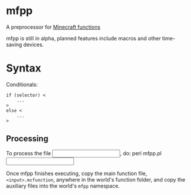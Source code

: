 # mfpp
A preprocessor for [Minecraft functions](http://minecraft.gamepedia.com/Function)

mfpp is still in alpha, planned features include macros and other time-saving devices.

# Syntax

Conditionals:

    if (selector) <
        ...
    >
    else <
        ...
    >
    
## Processing
To process the file <input>, do:
    perl mfpp.pl <input>

Once mfpp finishes executing, copy the main function file, `<input>.mcfunction`, anywhere in the world's function folder, and copy the auxiliary files into the world's `mfpp` namespace.
